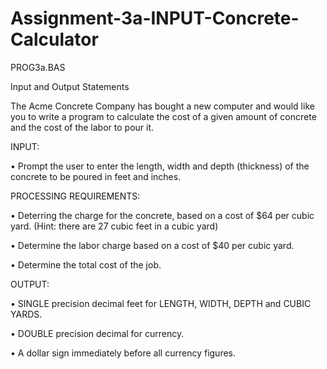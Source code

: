 # Assignment-3a-INPUT-Concrete-Calculator

PROG3a.BAS

Input and Output Statements

The Acme Concrete Company has bought a new computer and would like you to
write a program to calculate the cost of a given amount of concrete and the cost of
the labor to pour it.

INPUT:

• Prompt the user to enter the length, width and depth (thickness) of the
concrete to be poured in feet and inches.

PROCESSING REQUIREMENTS:

• Deterring the charge for the concrete, based on a cost of $64 per cubic
yard. (Hint: there are 27 cubic feet in a cubic yard)

• Determine the labor charge based on a cost of $40 per cubic yard.

• Determine the total cost of the job.

OUTPUT:

• SINGLE precision decimal feet for LENGTH, WIDTH, DEPTH and
CUBIC YARDS.

• DOUBLE precision decimal for currency.

• A dollar sign immediately before all currency figures.

